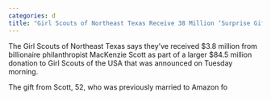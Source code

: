 ```yaml
---
categories: d
title: "Girl Scouts of Northeast Texas Receive 38 Million ‘Surprise Gift From Philanthropist MacKenzie Scott"
---
```


The Girl Scouts of Northeast Texas says they&#8217;ve received $3.8 million from billionaire philanthropist MacKenzie Scott as part of a larger $84.5 million donation to Girl Scouts of the USA that was announced on Tuesday morning.



The gift from Scott, 52, who was previously married to Amazon fo